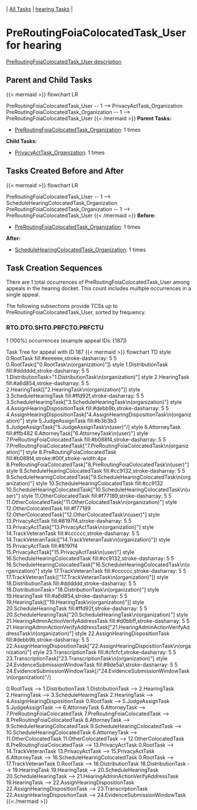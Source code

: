 ---
---
<!-- DO NOT EDIT THIS FILE.  This file is autogenerated. -->
| [All Tasks](../alltasks.md) | [hearing Tasks](tasklist.md) |

# PreRoutingFoiaColocatedTask_User for hearing

[PreRoutingFoiaColocatedTask_User description](../task_descr/PreRoutingFoiaColocatedTask_User.md)

## Parent and Child Tasks

{{< mermaid >}}
flowchart LR

PreRoutingFoiaColocatedTask_User -- 1 --> PrivacyActTask_Organization
PreRoutingFoiaColocatedTask_Organization -- 1 --> PreRoutingFoiaColocatedTask_User
{{< /mermaid >}}
**Parent Tasks:**

   * [PreRoutingFoiaColocatedTask_Organization](PreRoutingFoiaColocatedTask_Organization.md): 1 times

**Child Tasks:**

   * [PrivacyActTask_Organization](PrivacyActTask_Organization.md): 1 times

## Tasks Created Before and After

{{< mermaid >}}
flowchart LR

PreRoutingFoiaColocatedTask_User -- 1 --> ScheduleHearingColocatedTask_Organization
PreRoutingFoiaColocatedTask_Organization -- 1 --> PreRoutingFoiaColocatedTask_User
{{< /mermaid >}}
**Before:**

   * [PreRoutingFoiaColocatedTask_Organization](PreRoutingFoiaColocatedTask_Organization.md): 1 times

**After:**

   * [ScheduleHearingColocatedTask_Organization](ScheduleHearingColocatedTask_Organization.md): 1 times

## Task Creation Sequences

There are 1 total occurrences of PreRoutingFoiaColocatedTask_User among appeals in the hearing docket.  This count includes multiple occurrences in a single appeal.

The following subsections provide TCSs up to PreRoutingFoiaColocatedTask_User, sorted by frequency.

### RTO.DTO.SHTO.PRFCTO.PRFCTU

1 (100%) occurrences (example appeal IDs: [187])

Task Tree for appeal with ID 187
{{< mermaid >}}
flowchart TD
style 0.RootTask fill:#eeeeee,stroke-dasharray: 5 5
  0.RootTask(["0.RootTask\n(organization)"])
style 1.DistributionTask fill:#dddddd,stroke-dasharray: 5 5
  1.DistributionTask>"1.DistributionTask\n(organization)"]
style 2.HearingTask fill:#a6d854,stroke-dasharray: 5 5
  2.HearingTask[["2.HearingTask\n(organization)"]]
style 3.ScheduleHearingTask fill:#ffd92f,stroke-dasharray: 5 5
  3.ScheduleHearingTask["3.ScheduleHearingTask\n(organization)"]
style 4.AssignHearingDispositionTask fill:#debb9b,stroke-dasharray: 5 5
  4.AssignHearingDispositionTask["4.AssignHearingDispositionTask\n(organization)"]
style 5.JudgeAssignTask fill:#b3b3b3
  5.JudgeAssignTask[\"5.JudgeAssignTask\n(user)"/]
style 6.AttorneyTask fill:#ffb482
  6.AttorneyTask["6.AttorneyTask\n(user)"]
style 7.PreRoutingFoiaColocatedTask fill:#b088f4,stroke-dasharray: 5 5
  7.PreRoutingFoiaColocatedTask["7.PreRoutingFoiaColocatedTask\n(organization)"]
style 8.PreRoutingFoiaColocatedTask fill:#b088f4,stroke:#00f,stroke-width:4px
  8.PreRoutingFoiaColocatedTask["8.PreRoutingFoiaColocatedTask\n(user)"]
style 9.ScheduleHearingColocatedTask fill:#cc9132,stroke-dasharray: 5 5
  9.ScheduleHearingColocatedTask["9.ScheduleHearingColocatedTask\n(organization)"]
style 10.ScheduleHearingColocatedTask fill:#cc9132
  10.ScheduleHearingColocatedTask["10.ScheduleHearingColocatedTask\n(user)"]
style 11.OtherColocatedTask fill:#f77189,stroke-dasharray: 5 5
  11.OtherColocatedTask["11.OtherColocatedTask\n(organization)"]
style 12.OtherColocatedTask fill:#f77189
  12.OtherColocatedTask["12.OtherColocatedTask\n(user)"]
style 13.PrivacyActTask fill:#8197f4,stroke-dasharray: 5 5
  13.PrivacyActTask["13.PrivacyActTask\n(organization)"]
style 14.TrackVeteranTask fill:#cccccc,stroke-dasharray: 5 5
  14.TrackVeteranTask(["14.TrackVeteranTask\n(organization)"])
style 15.PrivacyActTask fill:#8197f4
  15.PrivacyActTask["15.PrivacyActTask\n(user)"]
style 16.ScheduleHearingColocatedTask fill:#cc9132,stroke-dasharray: 5 5
  16.ScheduleHearingColocatedTask["16.ScheduleHearingColocatedTask\n(organization)"]
style 17.TrackVeteranTask fill:#cccccc,stroke-dasharray: 5 5
  17.TrackVeteranTask(["17.TrackVeteranTask\n(organization)"])
style 18.DistributionTask fill:#dddddd,stroke-dasharray: 5 5
  18.DistributionTask>"18.DistributionTask\n(organization)"]
style 19.HearingTask fill:#a6d854,stroke-dasharray: 5 5
  19.HearingTask[["19.HearingTask\n(organization)"]]
style 20.ScheduleHearingTask fill:#ffd92f,stroke-dasharray: 5 5
  20.ScheduleHearingTask["20.ScheduleHearingTask\n(organization)"]
style 21.HearingAdminActionVerifyAddressTask fill:#d0bbff,stroke-dasharray: 5 5
  21.HearingAdminActionVerifyAddressTask["21.HearingAdminActionVerifyAddressTask\n(organization)"]
style 22.AssignHearingDispositionTask fill:#debb9b,stroke-dasharray: 5 5
  22.AssignHearingDispositionTask["22.AssignHearingDispositionTask\n(organization)"]
style 23.TranscriptionTask fill:#cfcfcf,stroke-dasharray: 5 5
  23.TranscriptionTask["23.TranscriptionTask\n(organization)"]
style 24.EvidenceSubmissionWindowTask fill:#8de5a1,stroke-dasharray: 5 5
  24.EvidenceSubmissionWindowTask[/"24.EvidenceSubmissionWindowTask\n(organization)"/]

0.RootTask --> 1.DistributionTask
1.DistributionTask --> 2.HearingTask
2.HearingTask --> 3.ScheduleHearingTask
2.HearingTask --> 4.AssignHearingDispositionTask
0.RootTask --> 5.JudgeAssignTask
5.JudgeAssignTask --> 6.AttorneyTask
6.AttorneyTask --> 7.PreRoutingFoiaColocatedTask
7.PreRoutingFoiaColocatedTask --> 8.PreRoutingFoiaColocatedTask
6.AttorneyTask --> 9.ScheduleHearingColocatedTask
9.ScheduleHearingColocatedTask --> 10.ScheduleHearingColocatedTask
6.AttorneyTask --> 11.OtherColocatedTask
11.OtherColocatedTask --> 12.OtherColocatedTask
8.PreRoutingFoiaColocatedTask --> 13.PrivacyActTask
0.RootTask --> 14.TrackVeteranTask
13.PrivacyActTask --> 15.PrivacyActTask
6.AttorneyTask --> 16.ScheduleHearingColocatedTask
0.RootTask --> 17.TrackVeteranTask
0.RootTask --> 18.DistributionTask
18.DistributionTask --> 19.HearingTask
19.HearingTask --> 20.ScheduleHearingTask
20.ScheduleHearingTask --> 21.HearingAdminActionVerifyAddressTask
19.HearingTask --> 22.AssignHearingDispositionTask
22.AssignHearingDispositionTask --> 23.TranscriptionTask
22.AssignHearingDispositionTask --> 24.EvidenceSubmissionWindowTask
{{< /mermaid >}}


